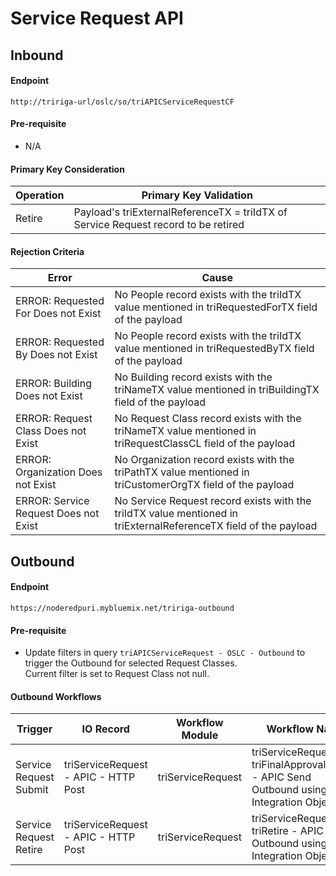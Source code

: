 # Service Request API

## Inbound

#### Endpoint
  ```
  http://tririga-url/oslc/so/triAPICServiceRequestCF
  ```

#### Pre-requisite
  
  - N/A

#### Primary Key Consideration

  Operation | Primary Key Validation
  ---|---
  Retire | Payload's triExternalReferenceTX = triIdTX of Service Request record to be retired
  
#### Rejection Criteria

  Error | Cause
  ---|---
  ERROR: Requested For Does not Exist | No People record exists with the triIdTX value mentioned in triRequestedForTX field of the payload
  ERROR: Requested By Does not Exist | No People record exists with the triIdTX value mentioned in triRequestedByTX field of the payload
  ERROR: Building Does not Exist | No Building record exists with the triNameTX value mentioned in triBuildingTX field of the payload
  ERROR: Request Class Does not Exist | No Request Class record exists with the triNameTX value mentioned in triRequestClassCL field of the payload
  ERROR: Organization Does not Exist | No Organization record exists with the triPathTX value mentioned in triCustomerOrgTX field of the payload
  ERROR: Service Request Does not Exist | No Service Request record exists with the triIdTX value mentioned in triExternalReferenceTX field of the payload


## Outbound

#### Endpoint
  ```
  https://noderedpuri.mybluemix.net/tririga-outbound
  ```

#### Pre-requisite
  
  - Update filters in query `triAPICServiceRequest - OSLC - Outbound` to trigger the Outbound for selected Request Classes. <br> Current filter is set to Request Class not null.
  
#### Outbound Workflows

Trigger | IO Record | Workflow Module | Workflow Name 
  ---|---|---|---
  Service Request Submit | triServiceRequest - APIC - HTTP Post | triServiceRequest | triServiceRequest - triFinalApprovalHidden - APIC Send Outbound using Integration Object 
  Service Request Retire | triServiceRequest - APIC - HTTP Post | triServiceRequest | triServiceRequest - triRetire - APIC Send Outbound using Integration Object 
  
